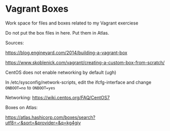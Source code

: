 # Vagrant Boxes

Work space for files and boxes related to my Vagrant exerciese

Do not put the box files in here. Put them in Atlas.

Sources:

https://blog.engineyard.com/2014/building-a-vagrant-box

https://www.skoblenick.com/vagrant/creating-a-custom-box-from-scratch/

CentOS does not enable networking by default (ugh)

In /etc/sysconfig/network-scripts, edit the ifcfg-interface and change `ONBOOT=no` to `ONBOOT=yes`

Networking: https://wiki.centos.org/FAQ/CentOS7

Boxes on Atlas:

https://atlas.hashicorp.com/boxes/search?utf8=✓&sort=&provider=&q=kg4giy
